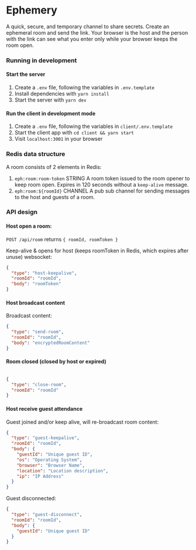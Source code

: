 # Ephemery

A quick, secure, and temporary channel to share secrets.  Create an ephemeral room and send the link.  Your browser is the host and the person with the link can see what you enter only while your browser keeps the room open.

### Running in development

#### Start the server

1. Create a `.env` file, following the variables in `.env.template`
2. Install dependencies with `yarn install`
3. Start the server with `yarn dev`

#### Run the client in development mode

1. Create a `.env` file, following the variables in `client/.env.template`
2. Start the client app with `cd client && yarn start`
3. Visit `localhost:3001` in your browser


### Redis data structure

A room consists of 2 elements in Redis:

1. `eph:room:room-token` STRING A room token issued to the room opener to keep room open.  Expires in 120 seconds without a `keep-alive` message.
2. `eph:room:${roomId}` CHANNEL A pub sub channel for sending messages to the host and guests of a room.


### API design

#### Host open a room:

`POST /api/room` returns `{ roomId, roomToken }`

Keep-alive & opens for host (keeps roomToken in Redis, which expires after unuse) websocket:
```json
{
  "type": "host-keepalive",
  "roomId": "roomId",
  "body": "roomToken"
}
```


#### Host broadcast content

Broadcast content:
```json
{
  "type": "send-room",
  "roomId": "roomId",
  "body": "encryptedRoomContent"
}
```

#### Room closed (closed by host or expired)

```json

{
  "type": "close-room",
  "roomId": "roomId"
}

```


#### Host receive guest attendance

Guest joined and/or keep alive, will re-broadcast room content:
```json
{
  "type": "guest-keepalive",
  "roomId": "roomId",
  "body": {
    "guestId": "Unique guest ID",
    "os": "Operating System",
    "browser": "Browser Name",
    "location": "Location description",
    "ip": "IP Address"
  }
}
```

Guest disconnected:
```json
{
  "type": "guest-disconnect",
  "roomId": "roomId",
  "body": {
    "guestId": "Unique guest ID"
  }
}
```





